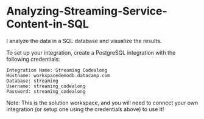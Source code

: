 # Analyzing-Streaming-Service-Content-in-SQL
I analyze the data in a SQL database and visualize the results.

To set up your integration, create a PostgreSQL integration with the following credentials:

    Integration Name: Streaming Codealong
    Hostname: workspacedemodb.datacamp.com
    Database: streaming
    Username: streaming_codealong
    Password: streaming_codealong

Note: This is the solution workspace, and you will need to connect your own integration (or setup one using the credentials above) to use it!
